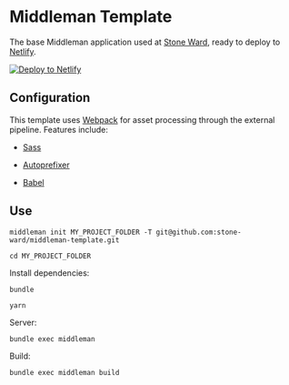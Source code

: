 # Middleman Template

The base Middleman application used at [Stone Ward], ready to deploy
to [Netlify].

[![Deploy to Netlify](https://www.netlify.com/img/deploy/button.svg)](https://app.netlify.com/start/deploy?repository=https://github.com/stone-ward/middleman-template)

  [Stone Ward]: https://stoneward.com/
  [Netlify]: https://www.netlify.com/

## Configuration

This template uses [Webpack] for asset processing through the external pipeline. Features include:

- [Sass]
- [Autoprefixer]
- [Babel]

  [Webpack]: https://webpack.js.org/
  [Sass]: https://sass-lang.com
  [Autoprefixer]: https://github.com/postcss/autoprefixer
  [Babel]: https://babeljs.io

## Use

`middleman init MY_PROJECT_FOLDER -T git@github.com:stone-ward/middleman-template.git`

`cd MY_PROJECT_FOLDER`

Install dependencies:

`bundle`

`yarn`

Server:

`bundle exec middleman`

Build:

`bundle exec middleman build`
